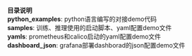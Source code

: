 **目录说明**<br>
**python_examples**: python语言编写的对接demo代码<br/>
**samples**: 训练、推理使用的启动脚本、yaml配置demo文件<br/>
**yamls**: prometheus和calico启动的yaml配置demo文件<br/>
**dashboard_json**: grafana部署dashborad的json配置demo文件